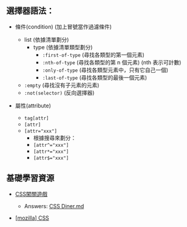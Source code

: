 ## 選擇器語法：
 - 條件(condition) (加上冒號當作過濾條件)
   - list (依據清單劃分)
     - type (依據清單類型劃分)
       - ```:first-of-type``` (尋找各類型的第一個元素)
       - ```:nth-of-type``` (尋找各類型的第 n 個元素) (nth 表示可計數)
       - ```:only-of-type``` (尋找各類型元素中，只有它自己一個)
       - ```:last-of-type``` (尋找各類型的最後一個元素)
   - ```:empty``` (尋找沒有子元素的元素)
   - ```:not(selector)``` (反向選擇器)
   
 - 屬性(attribute)
   - ```tag[attr]```
   - ```[attr]```
   - ```[attr="xxx"]```
     - 根據搜尋來劃分：
     - ```[attr^="xxx"]```
     - ```[attr*="xxx"]```
     - ```[attr$="xxx"]```


## 基礎學習資源
 - [CSS闖關遊戲](http://flukeout.github.io/)
   - Answers: [CSS Diner.md](CSS%20Diner.md)

 - [[mozilla] CSS](https://developer.mozilla.org/zh-CN/docs/Learn/CSS/Introduction_to_CSS/Simple_selectors)

